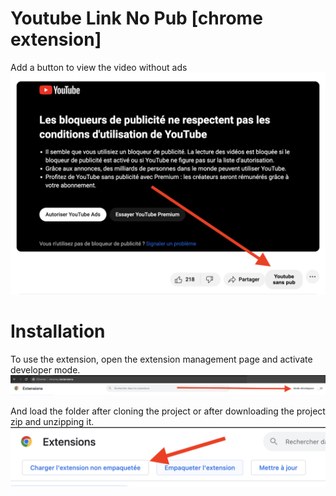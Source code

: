 # Youtube Link No Pub [chrome extension]

Add a button to view the video without ads 
![youtube no pub](/img/img-youtube.png)

# Installation

To use the extension, open the extension management page and activate developer mode.
![dev mode](/img/dev-mode.png)

And load the folder after cloning the project or after downloading the project zip and unzipping it.
![dev mode](/img/load-extension.png)
